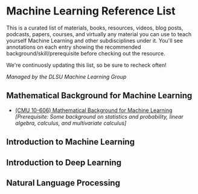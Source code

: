 # Machine Learning Reference List
This is a curated list of materials, books, resources, videos, blog posts, podcasts, papers, courses, and virtually any material you can use to teach yourself Machine Learning and other subdisciplines under it. You'll see annotations on each entry showing the recommended background/skill/prerequisite before checking out the resource.

We're continuosly updating this list, so be sure to recheck often!

*Managed by the DLSU Machine Learning Group*

## Mathematical Background for Machine Learning
* [(CMU 10-606) Mathematical Background for Machine Learning](https://www.youtube.com/playlist?list=PL7y-1rk2cCsAqRtWoZ95z-GMcecVG5mzA) *\[Prerequisite: Some background on statistics and probability, linear algebra, calculus, and multivariate calculus\]*

## Introduction to Machine Learning

## Introduction to Deep Learning

## Natural Language Processing
